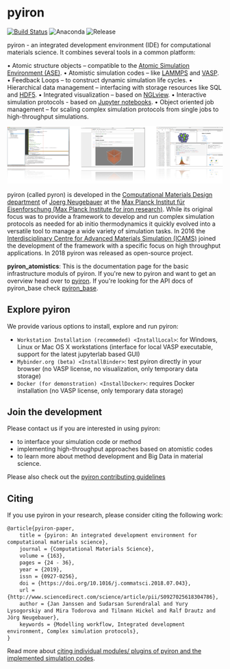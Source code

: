 # pyiron

[![Build Status](https://github.com/pyiron/pyiron/workflows/Python%20package/badge.svg)](https://github.com/pyiron//pyiron/actions)
![Anaconda](https://anaconda.org/conda-forge/pyiron/badges/downloads.svg)
![Release](https://anaconda.org/conda-forge/pyiron/badges/latest_release_date.svg)

pyiron - an integrated development environment (IDE) for computational materials science. It combines several tools in
a common platform:

• Atomic structure objects – compatible to the [Atomic Simulation Environment (ASE)](https://wiki.fysik.dtu.dk/ase/).
• Atomistic simulation codes – like [LAMMPS](http://lammps.sandia.gov) and [VASP](https://www.vasp.at).
• Feedback Loops – to construct dynamic simulation life cycles.
• Hierarchical data management – interfacing with storage resources like SQL and [HDF5](https://support.hdfgroup.org/HDF5/).
• Integrated visualization – based on [NGLview](https://github.com/arose/nglview).
• Interactive simulation protocols - based on [Jupyter notebooks](http://jupyter.org).
• Object oriented job management – for scaling complex simulation protocols from single jobs to high-throughput simulations.

![Screenshot of pyiron running inside jupyterlab.](images/screenshots.png)

pyiron (called pyron) is developed in the [Computational Materials Design department](https://www.mpie.de/CM) of
[Joerg Neugebauer](https://www.mpie.de/person/43010/2763386) at the [Max Planck Institut für Eisenforschung (Max Planck Institute for iron research)](https://www.mpie.de/2281/en).
While its original focus was to provide a framework to develop and run complex simulation protocols as needed for ab
initio thermodynamics it quickly evolved into a versatile tool to manage a wide variety of simulation tasks. In 2016 the
[Interdisciplinary Centre for Advanced Materials Simulation (ICAMS)](http://www.icams.de) joined the development of the
framework with a specific focus on high throughput applications. In 2018 pyiron was released as open-source project.

**pyiron_atomistics**: This is the documentation page for the basic infrastructure moduls of pyiron.  If you're new to
pyiron and want to get an overview head over to [pyiron](https://pyiron.readthedocs.io/en/latest/).  If you're looking
for the API docs of pyiron_base check [pyiron_base](https://pyiron_base.readthedocs.io/en/latest/).

## Explore pyiron
We provide various options to install, explore and run pyiron:

* `Workstation Installation (recommeded) <InstallLocal>`: for Windows, Linux or Mac OS X workstations (interface
  for local VASP executable, support for the latest jupyterlab based GUI)
* `Mybinder.org (beta) <InstallBinder>`: test pyiron directly in your browser (no VASP license, no visualization,
  only temporary data storage)
* `Docker (for demonstration) <InstallDocker>`: requires Docker installation (no VASP license, only temporary data storage)

## Join the development
Please contact us if you are interested in using pyiron:

* to interface your simulation code or method
* implementing high-throughput approaches based on atomistic codes
* to learn more about method development and Big Data in material science.

Please also check out the [pyiron contributing guidelines](source/developers.html)

## Citing
If you use pyiron in your research, please consider citing the following work:

```
@article{pyiron-paper,
    title = {pyiron: An integrated development environment for computational materials science},
    journal = {Computational Materials Science},
    volume = {163},
    pages = {24 - 36},
    year = {2019},
    issn = {0927-0256},
    doi = {https://doi.org/10.1016/j.commatsci.2018.07.043},
    url = {http://www.sciencedirect.com/science/article/pii/S0927025618304786},
    author = {Jan Janssen and Sudarsan Surendralal and Yury Lysogorskiy and Mira Todorova and Tilmann Hickel and Ralf Drautz and Jörg Neugebauer},
    keywords = {Modelling workflow, Integrated development environment, Complex simulation protocols},
}
```

Read more about [citing individual modules/ plugins of pyiron and the implemented simulation codes](source/citation.html).

